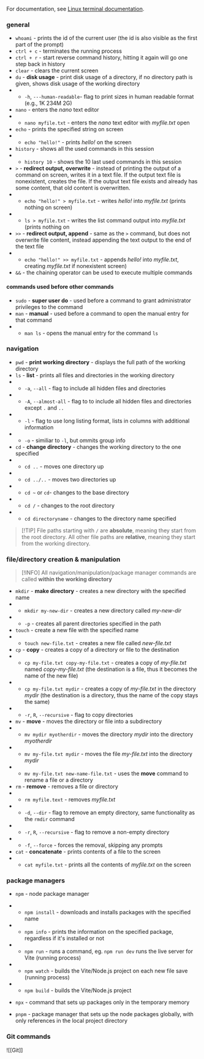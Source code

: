 For documentation, see [Linux terminal documentation](https://linuxcommand.org/lc3_man_page_index.php#text).

### general 

* `whoami` - prints the id of the current user (the id is also visible as the first part of the prompt)
* `ctrl + c` - terminates the running process
* `ctrl + r` - start reverse command history, hitting it again will go one step back in history
* `clear` - clears the current screen
* `du` - **disk usage** - print disk usage of a directory, if no directory path is given, shows disk usage of the working directory
* * `-h`, `---human-readable`- flag to print sizes in human readable format (e.g., 1K 234M 2G)
* `nano` - enters the *nano* text editor
* * `nano myfile.txt` - enters the *nano* text editor with *myfile.txt* open
* `echo` - prints the specified string on screen
* * `echo "hello!"` - prints *hello!* on the screen
* `history` - shows all the used commands in this session
* * `history 10` - shows the 10 last used commands in this session
* `>` - __redirect output, overwrite__ - instead of printing the output of a command on screen, writes it in a text file. If the output text file is nonexistent, creates the file. If the output text file exists and already has some content, that old content is overwritten.
* * `echo "hello!" > myfile.txt` - writes *hello!* into *myfile.txt* (prints nothing on screen)
* * `ls > myfile.txt` - writes the list command output into *myfile.txt* (prints nothing on 
*  `>>` - **redirect output, append** - same as the `>` command, but does not overwrite file content, instead appending the text output to the end of the text file
* * `echo "hello!" >> myfile.txt` - appends *hello!* into *myfile.txt*, creating *myfile.txt* if nonexistent screen)
* `&&` - the chaining operator can be used to execute multiple commands


#### commands used before other commands

* `sudo` - **super user do** - used before a command to grant administrator privileges to the command 
* `man` - **manual** - used before a command to open the manual entry for that command
* * `man ls` - opens the manual entry for the command `ls`


### navigation

* `pwd` - **print working directory** - displays the full path of the working directory
* `ls` - **list** - prints all files and directories in the working directory
*  *  `-a`, `--all` - flag to include all hidden files and directories
*  * `-A`, `--almost-all` - flag to to include all hidden files and directories except `.` and `..`
* * `-l` - flag to use long listing format, lists in columns with additional information
* * `-o` - similiar to `-l`, but ommits group info
* `cd` - **change directory** - changes the working directory to the one specified
* * `cd ..` - moves one directory up
* * `cd ../..` - moves two directories up
* * `cd ~` or `cd`- changes to the base directory 
* * `cd /` - changes to the root directory
* * `cd directoryname` - changes to the directory name specified

>[!TIP] File paths starting with `/` are **absolute**, meaning they start from the root directory. All other file paths are **relative**, meaning they start from the working directory.
>

### file/directory creation & manipulation

>[!INFO] All navigation/manipulation/package manager commands are called **within the working directory**

* `mkdir` - **make directory** - creates a new directory with the specified name
* * `mkdir my-new-dir` - creates a new directory called *my-new-dir*
* * `-p` - creates all parent directories specified in the path
* `touch` - create a new file with the specified name
* * `touch new-file.txt` - creates a new file called *new-file.txt*
* `cp` - **copy** - creates a copy of a directory or file to the destination
* * `cp my-file.txt copy-my-file.txt` - creates a copy of *my-file.txt* named *copy-my-file.txt* (the destination is a file, thus it becomes the name of the new file)
* * `cp my-file.txt mydir` - creates a copy of *my-file.txt* in the directory *mydir* (the destination is a directory, thus the name of the copy stays the same)
* * `-r`, `R`, `--recursive` - flag to copy directories
* `mv` - **move** - moves the directory or file into a subdirectory
* * `mv mydir myotherdir` - moves the directory *mydir* into the directory *myotherdir*
* * `mv my-file.txt mydir` - moves the file *my-file.txt* into the directory *mydir*
* * `mv my-file.txt new-name-file.txt` - uses the **move** command to rename a file or a directory
* `rm` - **remove** - removes a file or directory
* * `rm myfile.text` - removes *myfile.txt*
* * `-d`, `--dir` - flag to remove an empty directory, same functionality as the `rmdir` command
* * `-r`, `R`, `--recursive` - flag to remove a non-empty directory
* * `-f`,  `--force` - forces the removal, skipping any prompts
* `cat` - **concatenate** - prints contents of a file to the screen
* * `cat myfile.txt` - prints all the contents of *myfile.txt* on the screen

### package managers
* `npm` - node package manager
* - `npm install` - downloads and installs packages with the specified name
* - `npm info` - prints the information on the specified package, regardless if it's installed or not
* - `npm run` - runs a command, eg. `npm run dev` runs the live server for Vite (running process)
* - `npm watch` - builds the Vite/Node.js project on each new file save (running process)
* - `npm build` - builds the Vite/Node.js project

* `npx` - command that sets up packages only in the temporary memory

* `pnpm` - package manager that sets up the node packages globally, with only references in the local project directory



### Git commands
![[Git]]